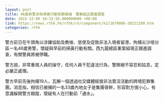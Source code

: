 ```yaml
---
layout: post
title: 46歲男警涉與掃黃行動有關被捕　重案組正跟進調查
date: 2022-12-09 10:33:58.000000000 +08:00
link: https://news.rthk.hk/rthk/ch/component/k2/1679086-20221209.htm
categories: rthk
---
```


警方前日在牛頭角以涉嫌協助及教唆、慫使及促致非法入境者留港，拘捕尖沙咀分區一名46歲男警，懷疑與早前的掃黃行動有關。西九龍總區重案組現正跟進調查，有關警員將被停職。

警方說，非常重視人員的操守，任何人員干犯違法行為，警隊絕不容忍和姑息，定必嚴正處理。 

警方早前先後拘捕19人，瓦解一個透過社交媒體經營非法賣淫活動的跨境犯罪集團。消息指，相信已被捕的一名33歲內地女子是集團骨幹，形容對方很小心，有意識躲開警方跟蹤，懷疑有人在行動前「通水」。

